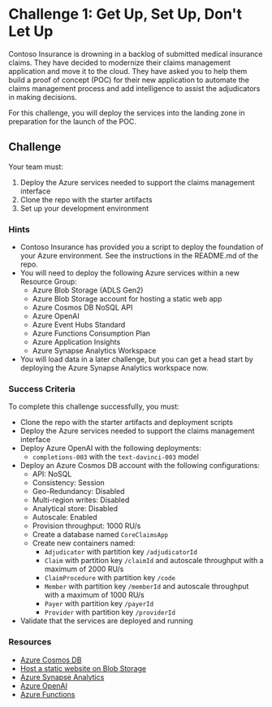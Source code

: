 # Challenge 1: Get Up, Set Up, Don't Let Up

Contoso Insurance is drowning in a backlog of submitted medical insurance claims. They have decided to modernize their claims management application and move it to the cloud. They have asked you to help them build a proof of concept (POC) for their new application to automate the claims management process and add intelligence to assist the adjudicators in making decisions.

For this challenge, you will deploy the services into the landing zone in preparation for the launch of the POC.

## Challenge

Your team must:

1. Deploy the Azure services needed to support the claims management interface
2. Clone the repo with the starter artifacts
3. Set up your development environment

### Hints

- Contoso Insurance has provided you a script to deploy the foundation of your Azure environment. See the instructions in the README.md of the repo.
- You will need to deploy the following Azure services within a new Resource Group:
  - Azure Blob Storage (ADLS Gen2)
  - Azure Blob Storage account for hosting a static web app
  - Azure Cosmos DB NoSQL API
  - Azure OpenAI
  - Azure Event Hubs Standard
  - Azure Functions Consumption Plan
  - Azure Application Insights
  - Azure Synapse Analytics Workspace
- You will load data in a later challenge, but you can get a head start by deploying the Azure Synapse Analytics workspace now.

### Success Criteria

To complete this challenge successfully, you must:

- Clone the repo with the starter artifacts and deployment scripts
- Deploy the Azure services needed to support the claims management interface
- Deploy Azure OpenAI with the following deployments:
  - `completions-003` with the `text-davinci-003` model
- Deploy an Azure Cosmos DB account with the following configurations:
  - API: NoSQL
  - Consistency: Session
  - Geo-Redundancy: Disabled
  - Multi-region writes: Disabled
  - Analytical store: Disabled
  - Autoscale: Enabled
  - Provision throughput: 1000 RU/s
  - Create a database named `CoreClaimsApp`
  - Create new containers named:
    - `Adjudicator` with partition key `/adjudicatorId`
    - `Claim` with partition key `/claimId` and autoscale throughput with a maximum of 2000 RU/s
    - `ClaimProcedure` with partition key `/code`
    - `Member` with partition key `/memberId` and autoscale throughput with a maximum of 1000 RU/s
    - `Payer` with partition key `/payerId`
    - `Provider` with partition key `/providerId`
- Validate that the services are deployed and running

### Resources

- [Azure Cosmos DB](https://learn.microsoft.com/azure/cosmos-db/)
- [Host a static website on Blob Storage](https://learn.microsoft.com/azure/storage/blobs/storage-blob-static-website-host)
- [Azure Synapse Analytics](https://learn.microsoft.com/azure/synapse-analytics/)
- [Azure OpenAI](https://learn.microsoft.com/azure/cognitive-services/openai/overview)
- [Azure Functions](https://learn.microsoft.com/azure/azure-functions/functions-overview)
